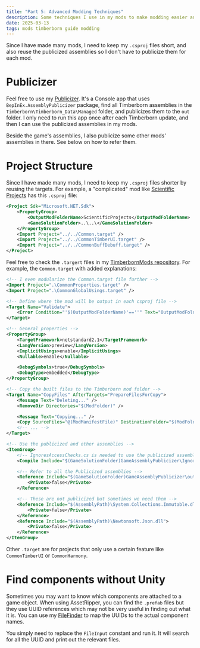 ```yaml
---
title: "Part 5: Advanced Modding Techniques"
description: Some techniques I use in my mods to make modding easier and less repetitive.
date: 2025-03-13
tags: mods timberborn guide modding
---
```


Since I have made many mods, I need to keep my `.csproj` files short, and also reuse the publicized assemblies so I don't have to publicize them for each mod.

# Publicizer

Feel free to use my [Publicizer](https://github.com/datvm/TimberbornMods/tree/master/GameAssemblyPublicizer). It's a Console app that uses `BepInEx.AssemblyPublicizer` package, find all Timberborn assemblies in the `Timberborn\Timberborn_Data\Managed` folder, and publicizes them to the `out` folder. I only need to run this app once after each Timberborn update, and then I can use the publicized assemblies in my mods.

Beside the game's assemblies, I also publicize some other mods' assemblies in there. See below on how to refer them.

# Project Structure

Since I have made many mods, I need to keep my `.csproj` files shorter by reusing the targets. For example, a "complicated" mod like [Scientific Projects](https://steamcommunity.com/workshop/filedetails/?id=3442389397) has this `.csproj` file:

```xml
<Project Sdk="Microsoft.NET.Sdk">
    <PropertyGroup>
        <OutputModFolderName>ScientificProjects</OutputModFolderName>
        <GameSolutionFolder>..\..\</GameSolutionFolder>
    </PropertyGroup>
    <Import Project="../../Common.target" />
    <Import Project="../../CommonTimberUI.target" />
    <Import Project="../../CommonBuffDebuff.target" />
</Project>
```

Feel free to check the `.targert` files in my [TimberbornMods repository](https://github.com/datvm/TimberbornMods/tree/master). For example, the `Common.target` with added explanations:

```xml
<!-- I even modularize the Common.target file further -->
<Import Project=".\CommonProperties.target" />
<Import Project=".\CommonGlobalUsings.target" />

<!-- Define where the mod will be output in each csproj file -->
<Target Name="Validate">
    <Error Condition="'$(OutputModFolderName)'==''" Text="OutputModFolderName was not specified" />
</Target>

<!-- General properties -->
<PropertyGroup>
    <TargetFramework>netstandard2.1</TargetFramework>
    <LangVersion>preview</LangVersion>
    <ImplicitUsings>enable</ImplicitUsings>
    <Nullable>enable</Nullable>

    <DebugSymbols>true</DebugSymbols>
    <DebugType>embedded</DebugType>
</PropertyGroup>

<!-- Copy the built files to the Timberborn mod folder -->
<Target Name="CopyFiles" AfterTargets="PrepareFilesForCopy">
    <Message Text="Deleting..." />
    <RemoveDir Directories="$(ModFolder)" />

    <Message Text="Copying..." />
    <Copy SourceFiles="@(ModManifestFile)" DestinationFolder="$(ModFolder)" />
    <!-- ... -->
</Target>

<!-- Use the publicized and other assemblies -->
<ItemGroup>
    <!-- IgnoresAccessChecks.cs is needed to use the publicized assemblies -->
    <Compile Include="$(GameSolutionFolder)GameAssemblyPublicizer\IgnoresAccessChecks.cs" Link="IgnoresAccessChecks.cs" />

    <!-- Refer to all the Publicized assemblies -->
    <Reference Include="$(GameSolutionFolder)GameAssemblyPublicizer\out\common\**\*.dll">
        <Private>false</Private>
    </Reference>

    <!-- These are not publicized but sometimes we need them -->
    <Reference Include="$(AssemblyPath)\System.Collections.Immutable.dll">
        <Private>false</Private>
    </Reference>
    <Reference Include="$(AssemblyPath)\Newtonsoft.Json.dll">
        <Private>false</Private>
    </Reference>
</ItemGroup>
```

Other `.target` are for projects that only use a certain feature like `CommonTimberUI` or `CommonHarmony`.

# Find components without Unity

Sometimes you may want to know which components are attached to a game object. When using AssetRipper, you can find the `.prefab` files but they use UUID references which may not be very useful in finding out what it is. You can use my [FileFinder](https://github.com/datvm/TimberbornMods/tree/master/FileFinder) to map the UUIDs to the actual component names.

You simply need to replace the `FileInput` constant and run it. It will search for all the UUID and print out the relevant files.